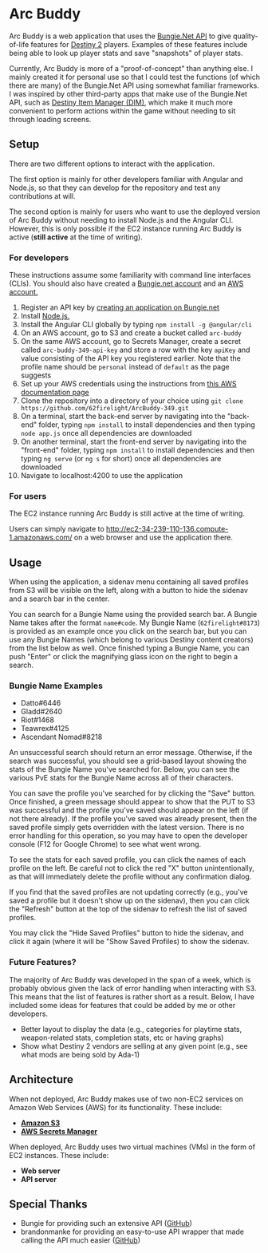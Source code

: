 # Arc Buddy

Arc Buddy is a web application that uses the [Bungie.Net API](https://bungie-net.github.io/) to give quality-of-life features for [Destiny 2](https://store.steampowered.com/app/1085660/Destiny_2/) players. Examples of these features include being able to look up player stats and save "snapshots" of player stats.

Currently, Arc Buddy is more of a "proof-of-concept" than anything else. I mainly created it for personal use so that I could test the functions (of which there are many) of the Bungie.Net API using somewhat familiar frameworks. I was inspired by other third-party apps that make use of the Bungie.Net API, such as [Destiny Item Manager (DIM)](https://destinyitemmanager.com/en/), which make it much more convenient to perform actions within the game without needing to sit through loading screens.

## Setup

There are two different options to interact with the application.

The first option is mainly for other developers familiar with Angular and Node.js, so that they can develop for the repository and test any contributions at will.

The second option is mainly for users who want to use the deployed version of Arc Buddy without needing to install Node.js and the Angular CLI. However, this is only possible if the EC2 instance running Arc Buddy is active (**still active** at the time of writing).

### For developers
These instructions assume some familiarity with command line interfaces (CLIs). You should also have created a [Bungie.net account](https://www.bungie.net/) and an [AWS account.](https://aws.amazon.com/) 

1. Register an API key by [creating an application on Bungie.net](https://www.bungie.net/en/application)
2. Install [Node.js.](https://nodejs.org/en/)
3. Install the Angular CLI globally by typing `npm install -g @angular/cli`
4. On an AWS account, go to S3 and create a bucket called `arc-buddy`
5. On the same AWS account, go to Secrets Manager, create a secret called `arc-buddy-349-api-key` and store a row with the key `apiKey` and value consisting of the API key you registered earlier. Note that the profile name should be `personal` instead of `default` as the page suggests
6. Set up your AWS credentials using the instructions from [this AWS documentation page](https://docs.aws.amazon.com/sdk-for-java/v1/developer-guide/setup-credentials.html)
7. Clone the repository into a directory of your choice using `git clone https://github.com/62firelight/ArcBuddy-349.git`
8. On a terminal, start the back-end server by navigating into the "back-end" folder, typing `npm install` to install dependencies and then typing `node app.js` once all dependencies are downloaded
9. On another terminal, start the front-end server by navigating into the "front-end" folder, typing `npm install` to install dependencies and then typing `ng serve` (or `ng s` for short) once all dependencies are downloaded
10. Navigate to localhost:4200 to use the application

### For users
The EC2 instance running Arc Buddy is still active at the time of writing.

Users can simply navigate to http://ec2-34-239-110-136.compute-1.amazonaws.com/ on a web browser and use the application there.

## Usage

When using the application, a sidenav menu containing all saved profiles from S3 will be visible on the left, along with a button to hide the sidenav and a search bar in the center. 

You can search for a Bungie Name using the provided search bar. A Bungie Name takes after the format `name#code`. My Bungie Name (`62firelight#8173`) is provided as an example once you click on the search bar, but you can use any Bungie Names (which belong to various Destiny content creators) from the list below as well. Once finished typing a Bungie Name, you can push "Enter" or click the magnifying glass icon on the right to begin a search. 

### Bungie Name Examples
* Datto#6446
* Gladd#2640
* Riot#1468
* Teawrex#4125
* Ascendant Nomad#8218

An unsuccessful search should return an error message. Otherwise, if the search was successful, you should see a grid-based layout showing the stats of the Bungie Name you've searched for. Below, you can see the various PvE stats for the Bungie Name across all of their characters.

You can save the profile you've searched for by clicking the "Save" button. Once finished, a green message should appear to show that the PUT to S3 was successful and the profile you've saved should appear on the left (if not there already). If the profile you've saved was already present, then the saved profile simply gets overridden with the latest version. There is no error handling for this operation, so you may have to open the developer console (F12 for Google Chrome) to see what went wrong. 

To see the stats for each saved profile, you can click the names of each profile on the left. Be careful not to click the red "X" button unintentionally, as that will immediately delete the profile without any confirmation dialog. 

If you find that the saved profiles are not updating correctly (e.g., you've saved a profile but it doesn't show up on the sidenav), then you can click the "Refresh" button at the top of the sidenav to refresh the list of saved profiles. 

You may click the "Hide Saved Profiles" button to hide the sidenav, and click it again (where it will be "Show Saved Profiles) to show the sidenav.

### Future Features?

The majority of Arc Buddy was developed in the span of a week, which is probably obvious given the lack of error handling when interacting with S3. This means that the list of features is rather short as a result. Below, I have included some ideas for features that could be added by me or other developers. 

* Better layout to display the data (e.g., categories for playtime stats, weapon-related stats, completion stats, etc or having graphs)
* Show what Destiny 2 vendors are selling at any given point (e.g., see what mods are being sold by Ada-1)

## Architecture

When not deployed, Arc Buddy makes use of two non-EC2 services on Amazon Web Services (AWS) for its functionality. These include:

* [**Amazon S3**](https://aws.amazon.com/s3/)
* [**AWS Secrets Manager**](https://aws.amazon.com/secrets-manager/)

When deployed, Arc Buddy uses two virtual machines (VMs) in the form of EC2 instances. These include:

* **Web server**
* **API server**

## Special Thanks

* Bungie for providing such an extensive API ([GitHub](https://github.com/Bungie-net/api))
* brandonmanke for providing an easy-to-use API wrapper that made calling the API much easier ([GitHub](https://github.com/brandonmanke/node-destiny-2))
